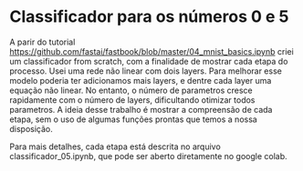 # Classificador para os números 0 e 5

A parir do tutorial https://github.com/fastai/fastbook/blob/master/04_mnist_basics.ipynb criei um classificador from scratch, com a finalidade de mostrar cada etapa do processo. Usei uma rede não linear com dois layers. Para melhorar esse modelo poderia ter adicionamos mais layers, e dentre cada layer uma equação não linear. No entanto, o número de parametros cresce rapidamente com o número de layers, dificultando otimizar todos parametros. A ideia desse trabalho é mostrar a compreensão de cada etapa, sem o uso de algumas funções prontas que temos a nossa disposição.

Para mais detalhes, cada etapa está descrita no arquivo classificador_05.ipynb, que pode ser aberto diretamente no google colab. 
